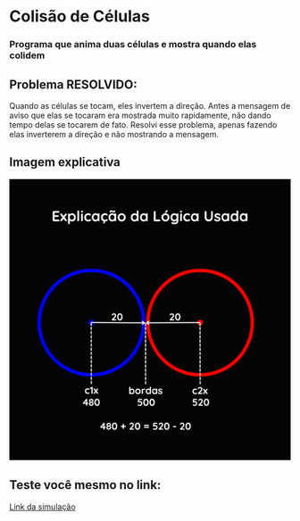 # Colisão de Células
### Programa que anima duas células e mostra quando elas colidem

## Problema RESOLVIDO:

Quando as células se tocam, eles invertem a direção.
Antes a mensagem de aviso que elas se tocaram era mostrada muito rapidamente, não dando tempo delas se tocarem de fato. Resolvi esse problema, apenas fazendo elas inverterem a direção e não mostrando a mensagem.

## Imagem explicativa

![software_print](3.png)

## Teste você mesmo no link:

[Link da simulação](https://jeiversonchristian.github.io/colisao_celulas/)